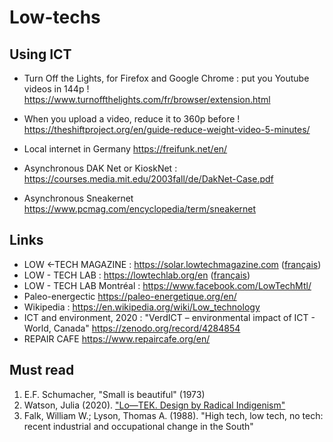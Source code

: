 # Low-techs



## Using ICT
* Turn Off the Lights, for Firefox and Google Chrome : put you Youtube videos in 144p !
https://www.turnoffthelights.com/fr/browser/extension.html

* When you upload a video, reduce it to 360p before !
https://theshiftproject.org/en/guide-reduce-weight-video-5-minutes/

* Local internet in Germany
https://freifunk.net/en/

+ Asynchronous DAK Net or KioskNet : https://courses.media.mit.edu/2003fall/de/DakNet-Case.pdf

+ Asynchronous Sneakernet https://www.pcmag.com/encyclopedia/term/sneakernet

## Links

+ LOW <-TECH MAGAZINE : https://solar.lowtechmagazine.com ([français](https://solar.lowtechmagazine.com/fr/))
+ LOW - TECH LAB : https://lowtechlab.org/en ([français](https://lowtechlab.org/fr/))
+ LOW - TECH LAB Montréal : https://www.facebook.com/LowTechMtl/
+ Paleo-energectic https://paleo-energetique.org/en/
+ Wikipedia : https://en.wikipedia.org/wiki/Low_technology
+ ICT and environment, 2020 : "VerdICT – environmental impact of ICT - World, Canada"
https://zenodo.org/record/4284854
+ REPAIR CAFE https://www.repaircafe.org/en/

## Must read

1. E.F. Schumacher, "Small is beautiful" (1973)
2. Watson, Julia (2020). ["Lo—TEK. Design by Radical Indigenism"](https://www.taschen.com/pages/en/catalogue/architecture/all/04698/facts.julia_watson_lotek_design_by_radical_indigenism.htm)
3. Falk, William W.; Lyson, Thomas A. (1988). "High tech, low tech, no tech: recent industrial and occupational change in the South"
